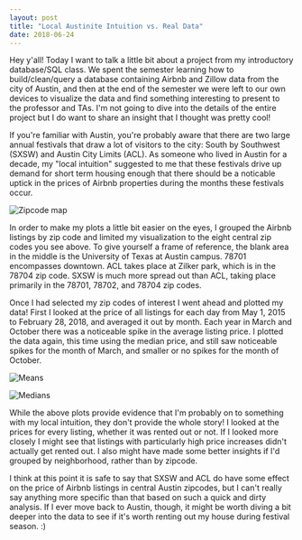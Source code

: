 ```yaml
---
layout: post
title: "Local Austinite Intuition vs. Real Data"
date: 2018-06-24
---
```


Hey y'all! Today I want to talk a little bit about a project from my introductory database/SQL class. We spent the semester learning how to build/clean/query a database containing Airbnb and Zillow data from the city of Austin, and then at the end of the semester we were left to our own devices to visualize the data and find something interesting to present to the professor and TAs. I'm not going to dive into the details of the entire project but I do want to share an insight that I thought was pretty cool!

If you're familiar with Austin, you're probably aware that there are two large annual festivals that draw a lot of visitors to the city: South by Southwest (SXSW) and Austin City Limits (ACL). As someone who lived in Austin for a decade, my "local intuition" suggested to me that these festivals drive up demand for short term housing enough that there should be a noticable uptick in the prices of Airbnb properties during the months these festivals occur. 

![Zipcode map]({{site.url}}{{site.baseurl}}/assets/airbnb/airbnb_zips.png)

In order to make my plots a little bit easier on the eyes, I grouped the Airbnb listings by zip code and limited my visualization to the eight central zip codes you see above. To give yourself a frame of reference, the blank area in the middle is the University of Texas at Austin campus. 78701 encompasses downtown. ACL takes place at Zilker park, which is in the 78704 zip code. SXSW is much more spread out than ACL, taking place primarily in the 78701, 78702, and 78704 zip codes.

Once I had selected my zip codes of interest I went ahead and plotted my data! First I looked at the price of all listings for each day from May 1, 2015 to February 28, 2018, and averaged it out by month. Each year in March and October there was a noticeable spike in the average listing price. I plotted the data again, this time using the median price, and still saw noticeable spikes for the month of March, and smaller or no spikes for the month of October.

![Means]({{site.url}}{{site.baseurl}}/assets/airbnb/airbnb_means.png)

![Medians]({{site.url}}{{site.baseurl}}/assets/airbnb/airbnb_meds.png)

While the above plots provide evidence that I'm probably on to something with my local intuition, they don't provide the whole story! I looked at the prices for every listing, whether it was rented out or not. If I looked more closely I might see that listings with particularly high price increases didn't actually get rented out. I also might have made some better insights if I'd grouped by neighborhood, rather than by zipcode. 

I think at this point it is safe to say that SXSW and ACL do have some effect on the price of Airbnb listings in central Austin zipcodes, but I can't really say anything more specific than that based on such a quick and dirty analysis. If I ever move back to Austin, though, it might be worth diving a bit deeper into the data to see if it's worth renting out my house during festival season. :)









